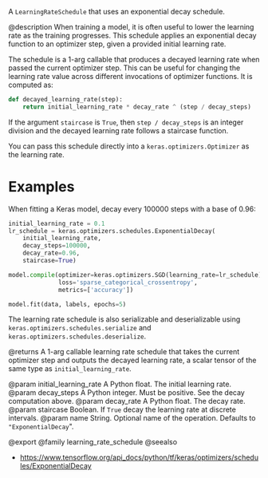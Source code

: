 A `LearningRateSchedule` that uses an exponential decay schedule.

@description
When training a model, it is often useful to lower the learning rate as
the training progresses. This schedule applies an exponential decay function
to an optimizer step, given a provided initial learning rate.

The schedule is a 1-arg callable that produces a decayed learning
rate when passed the current optimizer step. This can be useful for changing
the learning rate value across different invocations of optimizer functions.
It is computed as:

```python
def decayed_learning_rate(step):
    return initial_learning_rate * decay_rate ^ (step / decay_steps)
```

If the argument `staircase` is `True`, then `step / decay_steps` is
an integer division and the decayed learning rate follows a
staircase function.

You can pass this schedule directly into a `keras.optimizers.Optimizer`
as the learning rate.

# Examples
When fitting a Keras model, decay every 100000 steps with a base
of 0.96:

```python
initial_learning_rate = 0.1
lr_schedule = keras.optimizers.schedules.ExponentialDecay(
    initial_learning_rate,
    decay_steps=100000,
    decay_rate=0.96,
    staircase=True)

model.compile(optimizer=keras.optimizers.SGD(learning_rate=lr_schedule),
              loss='sparse_categorical_crossentropy',
              metrics=['accuracy'])

model.fit(data, labels, epochs=5)
```

The learning rate schedule is also serializable and deserializable using
`keras.optimizers.schedules.serialize` and
`keras.optimizers.schedules.deserialize`.

@returns
A 1-arg callable learning rate schedule that takes the current optimizer
step and outputs the decayed learning rate, a scalar tensor of the
same type as `initial_learning_rate`.

@param initial_learning_rate A Python float. The initial learning rate.
@param decay_steps A Python integer. Must be positive. See the decay
    computation above.
@param decay_rate A Python float. The decay rate.
@param staircase Boolean.  If `True` decay the learning rate at discrete
    intervals.
@param name String.  Optional name of the operation.  Defaults to
    `"ExponentialDecay`".

@export
@family learning_rate_schedule
@seealso
+ <https://www.tensorflow.org/api_docs/python/tf/keras/optimizers/schedules/ExponentialDecay>
